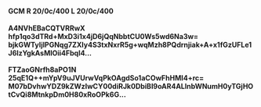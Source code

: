 #### GCM R 20/0c/400 L 20/0c/400
**A4NVhEBaCQTVRRwX**<br/>**hfp1qo3dTRd+MxD3i1x4jD6jQqNbbtCU0Ws5wd6Na3w=**<br/>**bjkGWTyIjIPGNqg7ZXly4S3txNxrR5g+wqMzh8PQdrnjiak+A+x1fGzUFLe1J6lzYgkAsMlOii4Fbql4...**<br/><br/>
**FTZaoGNrfh8aPO1N**<br/>**25qE1Q++mYpV9uJVUrwVqPkOAgdSo1aCOwFhHMI4+rc=**<br/>**M07bDvhwYDZ9kZWzIwCY00diRJk0DbiBI9oAR4ALlnbWNumH0yTGjHOtCvQi8MtnkpDm0H80xRoOPk6G...**